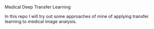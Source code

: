 Medical Deep Transfer Learning

In this repo I will try out some approaches of mine of applying transfer learning to medical image analysis.
